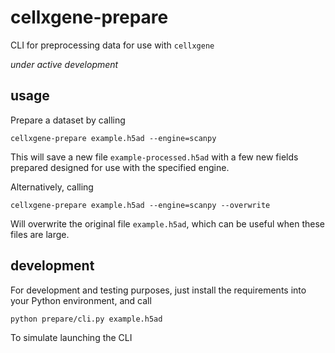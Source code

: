 # cellxgene-prepare

CLI for preprocessing data for use with `cellxgene`

*under active development*

## usage

Prepare a dataset by calling

```
cellxgene-prepare example.h5ad --engine=scanpy
```

This will save a new file `example-processed.h5ad` with a few new fields prepared designed for use with the specified engine.

Alternatively, calling

```
cellxgene-prepare example.h5ad --engine=scanpy --overwrite
```

Will overwrite the original file `example.h5ad`, which can be useful when these files are large.

## development

For development and testing purposes, just install the requirements into your Python environment, and call

```
python prepare/cli.py example.h5ad
```

To simulate launching the CLI